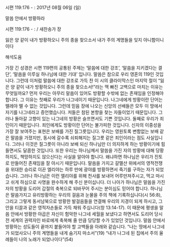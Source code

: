 시편 119:176 - : 
2017년 08월 06일 (일)

말씀 안에서 방황하라



시편 119:176 - : / 새찬송가  장


잃은 양 같이 내가 방황하오니 주의 종을 찾으소서 내가 주의 계명들을 잊지 아니함이니이다

해석도움





가장 긴 성경은 시편 119편의 공통된 주제는 ‘말씀에 대한 강조’, ‘말씀을 지키겠다는 결단’, ‘말씀을 이루실 하나님에 대한 기대’ 입니다. 말씀은 참으로 우리 영혼의 119인 것입니다. 그런데 이처럼 말씀에 대한 강조로 가득 찬 이 시의 클라이막스인 마지막 절이  “잃은 양 같이 내가 방황하오니 주의 종을 찾으소서!”라는 맥 빠진 고백으로 마치는 이유는 무엇일까요?
먼저 우리는 아무리 말씀이 있어도 방황할 수밖에 없는 존재임을 인정해야 합니다. 그 이유는 첫째로 우리가 나그네이기 때문입니다. 나그네에게 방황이란 단어는 뗄레야 뗄 수 없는 것입니다. 그런데 믿음 장에 나오는 신앙의 선배들은 모두 이 땅에서 자기를 나그네라고 증언했습니다. 저들은 참된 본향을 찾는 자들이었기 때문입니다. 그러나 돌아갈 고향이 있는 나그네의 방황은 슬프면서도 기쁜 것입니다. 둘째로 우리가 죄인이기 때문입니다. 죄인에게도 방황이란 단어는 불가피한 것입니다. 신자의 이중성을 가장 잘 보여주는 표현은 보배를 가진 질그릇입니다. 우리는 영원토록 변함없는 보배 같은 말씀을 가졌지만, 동시에 갈수록 쇠퇴해지는 질그릇 같은 죄인이라는 점도 사실입니다. 그러나 이것은 질그릇이 아니라 보배 되신 하나님만 더 의지하게 하는 방황이기에 힘들면서도 달콤한 것입니다. 또한 우리는 하나님께서 말씀을 가진 자의 방황에 대해 당황하지도, 책망하지도 않으신다는 사실을 알아야 합니다. 왜냐하면 하나님은 우리가 진토로 만들어진 존재임을 잘 아시기 때문입니다. 말씀을 가지고 갈멜산 위에서의 영적전쟁을 위대한 승리로 이끈 엘리야는 하루 만에 광야를 방황하면서 죽기를 구하는 자가 되었습니다. 그러나 하나님은 이런 엘리야를 위해 천사를 보내어 어루만져주시고, 먹고 마시고 쉬게 하심으로 사명을 완수하게 해 주신 분이십니다. 더 나아가 하나님은 말씀을 가진 자의 방황을 도리어 갑절의 축복으로 되바꾸어 주시는 분이심도 믿어야 합니다.  하나님은 말씀가지고 유리방황하는 우리의 걸음과 눈물을 주의 책에 기록하십니다(시 56:8), 그리고 그렇게 동서남북으로 방황한 발걸음들을 연결해 우리의 지경이 되게 하시고, 그 안을 티끌과 같은 영적자손들로 가득 채워 주십니다(창 13:14-17). 이 때문에 평생을 말씀 안에서 방황한 야곱은 자신이 험악한 나그네 세월을 보냈다고 하면서도 도리어 당시 전 세계의 권력자인 바로에게 축복해 줄 만큼 당당할 수가 있었던 것입니다. 
말씀 안에서 방황하는 성도들이 끝까지 붙들어야 할 고백들을 아래와 같습니다. “나는 땅에서 나그네가 되었사오니 주의 계명들을 내게 숨기지 마소서”(19) “내가 나그네 된 집에서 주의 율례들이 나의 노래가 되었나이다”(54)